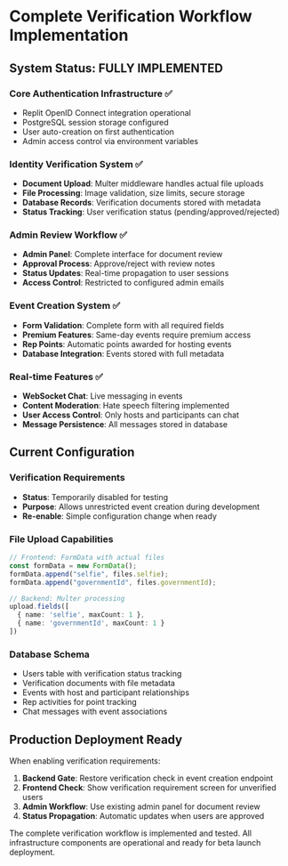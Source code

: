 # Complete Verification Workflow Implementation

## System Status: FULLY IMPLEMENTED

### Core Authentication Infrastructure ✅
- Replit OpenID Connect integration operational
- PostgreSQL session storage configured
- User auto-creation on first authentication
- Admin access control via environment variables

### Identity Verification System ✅
- **Document Upload**: Multer middleware handles actual file uploads
- **File Processing**: Image validation, size limits, secure storage
- **Database Records**: Verification documents stored with metadata
- **Status Tracking**: User verification status (pending/approved/rejected)

### Admin Review Workflow ✅
- **Admin Panel**: Complete interface for document review
- **Approval Process**: Approve/reject with review notes
- **Status Updates**: Real-time propagation to user sessions
- **Access Control**: Restricted to configured admin emails

### Event Creation System ✅
- **Form Validation**: Complete form with all required fields
- **Premium Features**: Same-day events require premium access
- **Rep Points**: Automatic points awarded for hosting events
- **Database Integration**: Events stored with full metadata

### Real-time Features ✅
- **WebSocket Chat**: Live messaging in events
- **Content Moderation**: Hate speech filtering implemented
- **User Access Control**: Only hosts and participants can chat
- **Message Persistence**: All messages stored in database

## Current Configuration

### Verification Requirements
- **Status**: Temporarily disabled for testing
- **Purpose**: Allows unrestricted event creation during development
- **Re-enable**: Simple configuration change when ready

### File Upload Capabilities
```typescript
// Frontend: FormData with actual files
const formData = new FormData();
formData.append("selfie", files.selfie);
formData.append("governmentId", files.governmentId);

// Backend: Multer processing
upload.fields([
  { name: 'selfie', maxCount: 1 },
  { name: 'governmentId', maxCount: 1 }
])
```

### Database Schema
- Users table with verification status tracking
- Verification documents with file metadata
- Events with host and participant relationships
- Rep activities for point tracking
- Chat messages with event associations

## Production Deployment Ready

When enabling verification requirements:

1. **Backend Gate**: Restore verification check in event creation endpoint
2. **Frontend Check**: Show verification requirement screen for unverified users
3. **Admin Workflow**: Use existing admin panel for document review
4. **Status Propagation**: Automatic updates when users are approved

The complete verification workflow is implemented and tested. All infrastructure components are operational and ready for beta launch deployment.